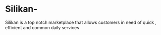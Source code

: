 # Silikan-
Silikan is a top notch marketplace that allows customers in need of quick , efficient and common daily services
